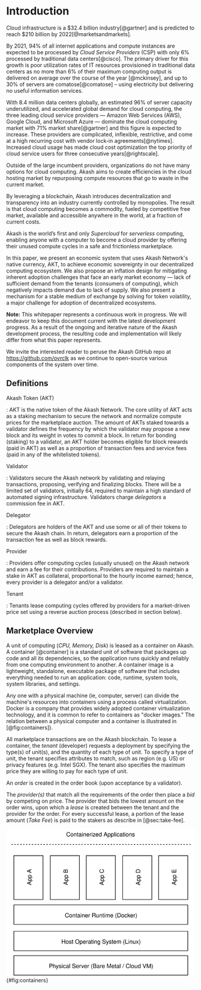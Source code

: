 
# Introduction

Cloud infrastructure is a $32.4 billion industry[@gartner] and is predicted to reach $210 billion by 2022[@marketsandmarkets].

By 2021, 94% of all internet applications and compute instances are expected to be processed by *Cloud Service Providers* (CSP) with only 6% processed by traditional data centers[@cisco]. The primary driver for this growth is poor utilization rates of IT resources provisioned in traditional data centers as no more than 6% of their maximum computing output is delivered on average over the course of the year [@mckinsey], and up to 30% of servers are comatose[@comatose] – using electricity but delivering no useful information services.

With 8.4 million data centers globally, an estimated 96% of server capacity underutilized, and accelerated global demand for cloud computing, the three leading cloud service providers — Amazon Web Services (AWS), Google Cloud, and Microsoft Azure — dominate the cloud computing market with 71% market share[@gartner] and this figure is expected to increase. These providers are complicated, inflexible, restrictive, and come at a high recurring cost with vendor lock-in agreements[@nytimes]. Increased cloud usage has made cloud cost optimization the top priority of cloud service users for three consecutive years[@rightscale].

Outside of the large incumbent providers, organizations do not have many options for cloud computing. Akash aims to create efficiencies in the cloud hosting market by repurposing compute resources that go to waste in the current market.

By leveraging a blockchain, Akash introduces decentralization and transparency into an industry currently controlled by monopolies. The result is that cloud computing becomes a commodity, fueled by competitive free market, available and accessible anywhere in the world, at a fraction of current costs.

Akash is the world’s first and only *Supercloud* for *serverless* computing, enabling anyone with a computer to become a cloud provider by offering their unused compute cycles in a safe and frictionless marketplace.

In this paper, we present an economic system that uses Akash Network's native currency, AKT, to achieve economic sovereignty in our decentralized computing ecosystem. We also propose an inflation design for mitigating inherent adoption challenges that face an early market economy — lack of sufficient demand from the tenants (consumers of computing), which negatively impacts demand due to lack of supply. We also present a mechanism for a stable medium of exchange by solving for token volatility, a major challenge for adoption of decentralized ecosystems.

**Note:** This whitepaper represents a continuous work in progress. We will endeavor to keep this document current with the latest development progress. As a result of the ongoing and iterative nature of the Akash development process, the resulting code and implementation will likely differ from what this paper represents.

We invite the interested reader to peruse the Akash GitHub repo at https://github.com/ovrclk as we continue to open-source various components of the system over time.


## Definitions

Akash Token (AKT)

:  AKT is the native token of the Akash Network. The core utility of AKT acts as a staking mechanism to secure the network and normalize compute prices for the marketplace auction. The amount of AKTs staked towards a validator defines the frequency by which the validator may propose a new block and its weight in votes to commit a block. In return for bonding (staking) to a validator, an AKT holder becomes eligible for block rewards (paid in AKT) as well as a proportion of transaction fees and service fees (paid in any of the whitelisted tokens).

Validator

:   Validators secure the Akash network by validating and relaying transactions, proposing, verifying and finalizing blocks. There will be a limited set of validators, initially 64, required to maintain a high standard of automated signing infrastructure. Validators charge *delegators* a commission fee in AKT.

Delegator

:   Delegators are holders of the AKT and use some or all of their tokens to secure the Akash chain. In return, delegators earn a proportion of the transaction fee as well as block rewards.

Provider

:  Providers offer computing cycles (usually unused) on the Akash network and earn a fee for their contributions. Providers are required to maintain a stake in AKT as collateral, proportional to the hourly income earned; hence, every provider is a delegator and/or a validator.

Tenant

:   Tenants lease computing cycles offered by providers for a market-driven price set using a reverse auction process (described in section below).

## Marketplace Overview

A unit of computing (*CPU, Memory, Disk*) is leased as a container on Akash. A container [@container] is a standard unit of software that packages up code and all its dependencies, so the application runs quickly and reliably from one computing environment to another. A container image is a lightweight, standalone, executable package of software that includes everything needed to run an application: code, runtime, system tools, system libraries, and settings.

Any one with a physical machine (ie, computer, server) can divide the machine's resources into containers using a process called virtualization. Docker is a company that provides widely adopted container virtualization technology, and it is common to refer to containers as "docker images." The relation between a physical computer and a container is illustrated in [@fig:containers]).

All marketplace transactions are on the Akash blockchain. To lease a container, the *tenant* (developer) requests a deployment by specifying the type(s) of unit(s), and the quantity of each type of unit. To specify a type of unit, the tenant specifies attributes to match, such as region (e.g. US) or privacy features (e.g. Intel SGX). The tenant also specifies the maximum price they are willing to pay for each type of unit.

An *order* is created in the order book (upon acceptance by a validator).

The *provider(s)* that match all the requirements of the order then place a *bid* by competing on price. The provider that bids the lowest amount on the order wins, upon which a *lease* is created between the tenant and the provider for the order. For every successful lease, a portion of the lease amount (*Take Fee*) is paid to the stakers as describe in [@sec:take-fee].

![A simple illustration of containerized applications in relation to the physical servers](figures/containers.svg){#fig:containers}

